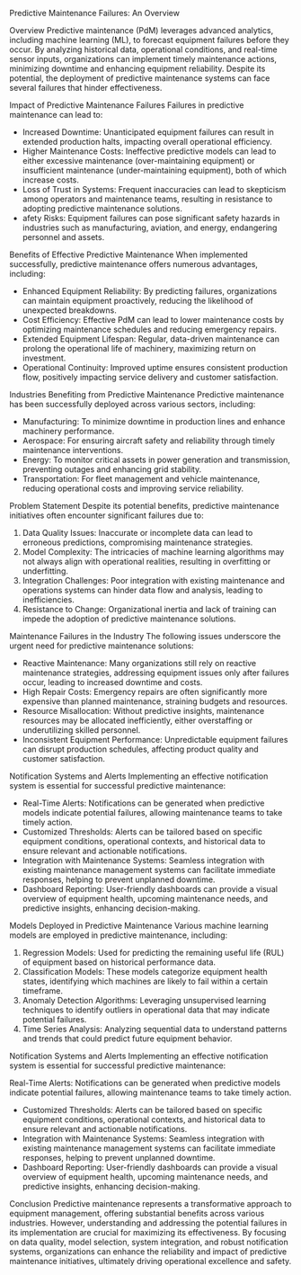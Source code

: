 Predictive Maintenance Failures: An Overview

Overview
Predictive maintenance (PdM) leverages advanced analytics, including machine learning (ML), to forecast equipment failures before they occur. By analyzing historical data, operational conditions, and real-time sensor inputs, organizations can implement timely maintenance actions, minimizing downtime and enhancing equipment reliability. Despite its potential, the deployment of predictive maintenance systems can face several failures that hinder effectiveness.

Impact of Predictive Maintenance Failures
Failures in predictive maintenance can lead to:

- Increased Downtime: Unanticipated equipment failures can result in extended production halts, impacting overall operational efficiency.
- Higher Maintenance Costs: Ineffective predictive models can lead to either excessive maintenance (over-maintaining equipment) or insufficient maintenance (under-maintaining equipment), both of which increase costs.
- Loss of Trust in Systems: Frequent inaccuracies can lead to skepticism among operators and maintenance teams, resulting in resistance to adopting predictive maintenance solutions.
- afety Risks: Equipment failures can pose significant safety hazards in industries such as manufacturing, aviation, and energy, endangering personnel and assets.

Benefits of Effective Predictive Maintenance
When implemented successfully, predictive maintenance offers numerous advantages, including:

- Enhanced Equipment Reliability: By predicting failures, organizations can maintain equipment proactively, reducing the likelihood of unexpected breakdowns.
- Cost Efficiency: Effective PdM can lead to lower maintenance costs by optimizing maintenance schedules and reducing emergency repairs.
- Extended Equipment Lifespan: Regular, data-driven maintenance can prolong the operational life of machinery, maximizing return on investment.
- Operational Continuity: Improved uptime ensures consistent production flow, positively impacting service delivery and customer satisfaction.

Industries Benefiting from Predictive Maintenance
Predictive maintenance has been successfully deployed across various sectors, including:

- Manufacturing: To minimize downtime in production lines and enhance machinery performance.
- Aerospace: For ensuring aircraft safety and reliability through timely maintenance interventions.
- Energy: To monitor critical assets in power generation and transmission, preventing outages and enhancing grid stability.
- Transportation: For fleet management and vehicle maintenance, reducing operational costs and improving service reliability.

Problem Statement
Despite its potential benefits, predictive maintenance initiatives often encounter significant failures due to:

1. Data Quality Issues: Inaccurate or incomplete data can lead to erroneous predictions, compromising maintenance strategies.
2. Model Complexity: The intricacies of machine learning algorithms may not always align with operational realities, resulting in overfitting or underfitting.
3. Integration Challenges: Poor integration with existing maintenance and operations systems can hinder data flow and analysis, leading to inefficiencies.
4. Resistance to Change: Organizational inertia and lack of training can impede the adoption of predictive maintenance solutions.

Maintenance Failures in the Industry
The following issues underscore the urgent need for predictive maintenance solutions:

- Reactive Maintenance: Many organizations still rely on reactive maintenance strategies, addressing equipment issues only after failures occur, leading to increased downtime and costs.
- High Repair Costs: Emergency repairs are often significantly more expensive than planned maintenance, straining budgets and resources.
- Resource Misallocation: Without predictive insights, maintenance resources may be allocated inefficiently, either overstaffing or underutilizing skilled personnel.
- Inconsistent Equipment Performance: Unpredictable equipment failures can disrupt production schedules, affecting product quality and customer satisfaction.

Notification Systems and Alerts
Implementing an effective notification system is essential for successful predictive maintenance:

- Real-Time Alerts: Notifications can be generated when predictive models indicate potential failures, allowing maintenance teams to take timely action.
- Customized Thresholds: Alerts can be tailored based on specific equipment conditions, operational contexts, and historical data to ensure relevant and actionable notifications.
- Integration with Maintenance Systems: Seamless integration with existing maintenance management systems can facilitate immediate responses, helping to prevent unplanned downtime.
- Dashboard Reporting: User-friendly dashboards can provide a visual overview of equipment health, upcoming maintenance needs, and predictive insights, enhancing decision-making.

Models Deployed in Predictive Maintenance
Various machine learning models are employed in predictive maintenance, including:

1. Regression Models: Used for predicting the remaining useful life (RUL) of equipment based on historical performance data.
2. Classification Models: These models categorize equipment health states, identifying which machines are likely to fail within a certain timeframe.
3. Anomaly Detection Algorithms: Leveraging unsupervised learning techniques to identify outliers in operational data that may indicate potential failures.
4. Time Series Analysis: Analyzing sequential data to understand patterns and trends that could predict future equipment behavior.


Notification Systems and Alerts
Implementing an effective notification system is essential for successful predictive maintenance:

Real-Time Alerts: Notifications can be generated when predictive models indicate potential failures, allowing maintenance teams to take timely action.
- Customized Thresholds: Alerts can be tailored based on specific equipment conditions, operational contexts, and historical data to ensure relevant and actionable notifications.
- Integration with Maintenance Systems: Seamless integration with existing maintenance management systems can facilitate immediate responses, helping to prevent unplanned downtime.
- Dashboard Reporting: User-friendly dashboards can provide a visual overview of equipment health, upcoming maintenance needs, and predictive insights, enhancing decision-making.

Conclusion
Predictive maintenance represents a transformative approach to equipment management, offering substantial benefits across various industries. However, understanding and addressing the potential failures in its implementation are crucial for maximizing its effectiveness. By focusing on data quality, model selection, system integration, and robust notification systems, organizations can enhance the reliability and impact of predictive maintenance initiatives, ultimately driving operational excellence and safety.
